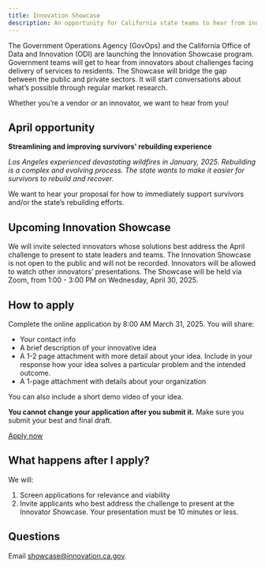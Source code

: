 ```yaml
---
title: Innovation Showcase
description: An opportunity for California state teams to hear from innovators about challenges facing delivery of services to residents.
---
```


<p class="text-lead">The Government Operations Agency (GovOps) and the California Office of Data and Innovation (ODI) are launching the Innovation Showcase program. Government teams will get to hear from innovators about challenges facing delivery of services to residents. The Showcase will bridge the gap between the public and private sectors. It will start conversations about what’s possible through regular market research.</p>

Whether you’re a vendor or an innovator, we want to hear from you!

## April opportunity

**Streamlining and improving survivors’ rebuilding experience**

*Los Angeles experienced devastating wildfires in January, 2025. Rebuilding is a complex and evolving process. The state wants to make it easier for survivors to rebuild and recover.*

We want to hear your proposal for how to immediately support survivors and/or the state’s rebuilding efforts.

## Upcoming Innovation Showcase

We will invite selected innovators whose solutions best address the April challenge to present to state leaders and teams. The Innovation Showcase is not open to the public and will not be recorded. Innovators will be allowed to watch other innovators’ presentations. The Showcase will be held via Zoom, from 1:00 - 3:00 PM on Wednesday, April 30, 2025. 

## How to apply

Complete the online application by 8:00 AM March 31, 2025. You will share:

* Your contact info
* A brief description of your innovative idea
* A 1-2 page attachment with more detail about your idea. Include in your response how your idea solves a particular problem and the intended outcome.
* A 1-page attachment with details about your organization

You can also include a short demo video of your idea.

**You cannot change your application after you submit it.** Make sure you submit your best and final draft.
<div id="isa-cta">
 <a class="btn-primary featured-btn external-link" href="https://airtable.com/appcy9MspSTfFx0xl/pagaEbNCkJbrQKMD1/form" target="_blank"><span>Apply now</span></a>

 ## What happens after I apply?

We will:

1. Screen applications for relevance and viability
2. Invite applicants who best address the challenge to present at the Innovator Showcase. Your presentation must be 10 minutes or less.

## Questions

Email showcase@innovation.ca.gov.
